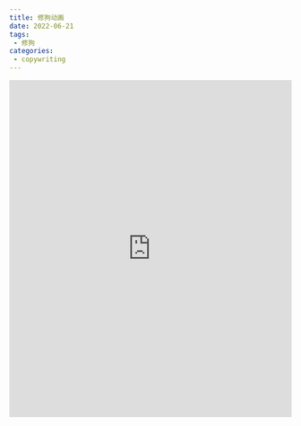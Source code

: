 ```yaml
---
title: 修狗动画
date: 2022-06-21
tags:
 - 修狗
categories:
 - copywriting
---
```

<iframe src="https://player.bilibili.com/player.html?aid=897655022&cid=751959332" scrolling="no" width="100%" height="600px" border="0" frameborder="no" framespacing="0" ></iframe>

